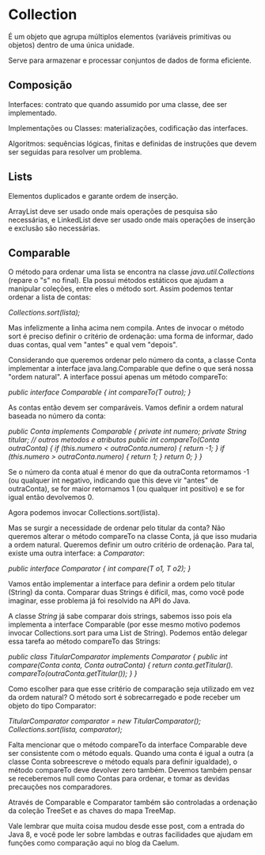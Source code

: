 # Collection

É um objeto que agrupa múltiplos elementos (variáveis primitivas ou objetos) dentro de uma única unidade.

Serve para armazenar e processar conjuntos de dados de forma eficiente.

## Composição

Interfaces: contrato que quando assumido por uma classe, dee ser implementado.

Implementações ou Classes: materializações, codificação das interfaces.

Algoritmos: sequências lógicas, finitas e definidas de instruções que devem ser seguidas para resolver um problema.

## Lists

Elementos duplicados e garante ordem de inserção.

ArrayList deve ser usado onde mais operações de pesquisa são necessárias, e LinkedList deve ser usado onde  mais operações de inserção e exclusão são necessárias.

## Comparable

O método para ordenar uma lista se encontra na classe *java.util.Collections* (repare o "s" no final). Ela possui métodos estáticos que ajudam a manipular coleções, entre eles o método sort. Assim podemos tentar ordenar a lista de contas:

*Collections.sort(lista);*

Mas infelizmente a linha acima nem compila. Antes de invocar o método sort é preciso definir o critério de ordenação: uma forma de informar, dado duas contas, qual vem "antes" e qual vem "depois".

Considerando que queremos ordenar pelo número da conta, a classe Conta implementar a interface java.lang.Comparable que define o que será nossa "ordem natural". A interface possui apenas um método compareTo:

*public interface Comparable {*
    *int compareTo(T outro);*
*}*

As contas então devem ser comparáveis. Vamos definir a ordem natural baseada no número da conta:

*public Conta implements Comparable {*
    *private int numero;*
    *private String titular;*
    *// outros metodos e atributos*
    *public int compareTo(Conta outraConta) {*
        *if (this.numero < outraConta.numero) {*
            *return -1;*
        *}*
        *if (this.numero > outraConta.numero) {*
            *return 1;*
        *}*
        *return 0;*
    *}*
*}*

Se o número da conta atual é menor do que da outraConta retormamos -1 (ou qualquer int negativo, indicando que this deve vir "antes" de outraConta), se for maior retornamos 1 (ou qualquer int positivo) e se for igual então devolvemos 0.

Agora podemos invocar Collections.sort(lista).

Mas se surgir a necessidade de ordenar pelo titular da conta? Não queremos alterar o método compareTo na classe Conta, já que isso mudaria a ordem natural. Queremos definir um outro critério de ordenação. Para tal, existe uma outra interface: a *Comparator*:

*public interface Comparator {*
    *int compare(T o1, T o2);*
*}*

Vamos então implementar a interface para definir a ordem pelo titular (String) da conta. Comparar duas Strings é difícil, mas, como você pode imaginar, esse problema já foi resolvido na API do Java.

A classe *String* já sabe comparar dois strings, sabemos isso pois ela implementa a interface Comparable (por esse mesmo motivo podemos invocar Collections.sort para uma List de String). Podemos então delegar essa tarefa ao método compareTo das Strings:

*public class TitularComparator implements Comparator {*
    *public int compare(Conta conta, Conta outraConta) {*
        *return conta.getTitular().*
                *compareTo(outraConta.getTitular());*
    *}*
*}*

Como escolher para que esse critério de comparação seja utilizado em vez da ordem natural? O método sort é sobrecarregado e pode receber um objeto do tipo Comparator:

*TitularComparator comparator = new TitularComparator();*
*Collections.sort(lista, comparator);*

Falta mencionar que o método compareTo da interface Comparable deve ser consistente com o método equals. Quando uma conta é igual a outra (a classe Conta sobreescreve o método equals para definir igualdade), o método compareTo deve devolver zero também. Devemos também pensar se receberemos null como Contas para ordenar, e tomar as devidas precauções nos comparadores.

Através de Comparable e Comparator também são controladas a ordenação da coleção TreeSet e as chaves do mapa TreeMap.

Vale lembrar que muita coisa mudou desde esse post, com a entrada do Java 8, e você pode ler sobre lambdas e outras facilidades que ajudam em funções como comparação aqui no blog da Caelum.
